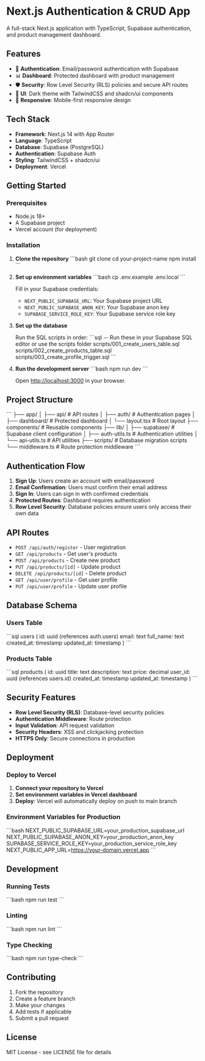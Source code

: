 # Next.js Authentication & CRUD App

A full-stack Next.js application with TypeScript, Supabase authentication, and product management dashboard.

## Features

- 🔐 **Authentication**: Email/password authentication with Supabase
- 📊 **Dashboard**: Protected dashboard with product management
- 🛡️ **Security**: Row Level Security (RLS) policies and secure API routes
- 🎨 **UI**: Dark theme with TailwindCSS and shadcn/ui components
- 📱 **Responsive**: Mobile-first responsive design

## Tech Stack

- **Framework**: Next.js 14 with App Router
- **Language**: TypeScript
- **Database**: Supabase (PostgreSQL)
- **Authentication**: Supabase Auth
- **Styling**: TailwindCSS + shadcn/ui
- **Deployment**: Vercel

## Getting Started

### Prerequisites

- Node.js 18+ 
- A Supabase project
- Vercel account (for deployment)

### Installation

1. **Clone the repository**
   \`\`\`bash
   git clone <your-repo-url>
   cd your-project-name
   npm install
   \`\`\`

2. **Set up environment variables**
   \`\`\`bash
   cp .env.example .env.local
   \`\`\`
   
   Fill in your Supabase credentials:
   - `NEXT_PUBLIC_SUPABASE_URL`: Your Supabase project URL
   - `NEXT_PUBLIC_SUPABASE_ANON_KEY`: Your Supabase anon key
   - `SUPABASE_SERVICE_ROLE_KEY`: Your Supabase service role key

3. **Set up the database**
   
   Run the SQL scripts in order:
   \`\`\`sql
   -- Run these in your Supabase SQL editor or use the scripts folder
   scripts/001_create_users_table.sql
   scripts/002_create_products_table.sql
   scripts/003_create_profile_trigger.sql
   \`\`\`

4. **Run the development server**
   \`\`\`bash
   npm run dev
   \`\`\`

   Open [http://localhost:3000](http://localhost:3000) in your browser.

## Project Structure

\`\`\`
├── app/
│   ├── api/                 # API routes
│   ├── auth/               # Authentication pages
│   ├── dashboard/          # Protected dashboard
│   └── layout.tsx          # Root layout
├── components/             # Reusable components
├── lib/
│   ├── supabase/          # Supabase client configuration
│   ├── auth-utils.ts      # Authentication utilities
│   └── api-utils.ts       # API utilities
├── scripts/               # Database migration scripts
└── middleware.ts          # Route protection middleware
\`\`\`

## Authentication Flow

1. **Sign Up**: Users create an account with email/password
2. **Email Confirmation**: Users must confirm their email address
3. **Sign In**: Users can sign in with confirmed credentials
4. **Protected Routes**: Dashboard requires authentication
5. **Row Level Security**: Database policies ensure users only access their own data

## API Routes

- `POST /api/auth/register` - User registration
- `GET /api/products` - Get user's products
- `POST /api/products` - Create new product
- `PUT /api/products/[id]` - Update product
- `DELETE /api/products/[id]` - Delete product
- `GET /api/user/profile` - Get user profile
- `PUT /api/user/profile` - Update user profile

## Database Schema

### Users Table
\`\`\`sql
users (
  id: uuid (references auth.users)
  email: text
  full_name: text
  created_at: timestamp
  updated_at: timestamp
)
\`\`\`

### Products Table
\`\`\`sql
products (
  id: uuid
  title: text
  description: text
  price: decimal
  user_id: uuid (references users.id)
  created_at: timestamp
  updated_at: timestamp
)
\`\`\`

## Security Features

- **Row Level Security (RLS)**: Database-level security policies
- **Authentication Middleware**: Route protection
- **Input Validation**: API request validation
- **Security Headers**: XSS and clickjacking protection
- **HTTPS Only**: Secure connections in production

## Deployment

### Deploy to Vercel

1. **Connect your repository to Vercel**
2. **Set environment variables in Vercel dashboard**
3. **Deploy**: Vercel will automatically deploy on push to main branch

### Environment Variables for Production

\`\`\`bash
NEXT_PUBLIC_SUPABASE_URL=your_production_supabase_url
NEXT_PUBLIC_SUPABASE_ANON_KEY=your_production_anon_key
SUPABASE_SERVICE_ROLE_KEY=your_production_service_role_key
NEXT_PUBLIC_APP_URL=https://your-domain.vercel.app
\`\`\`

## Development

### Running Tests
\`\`\`bash
npm run test
\`\`\`

### Linting
\`\`\`bash
npm run lint
\`\`\`

### Type Checking
\`\`\`bash
npm run type-check
\`\`\`

## Contributing

1. Fork the repository
2. Create a feature branch
3. Make your changes
4. Add tests if applicable
5. Submit a pull request

## License

MIT License - see LICENSE file for details
